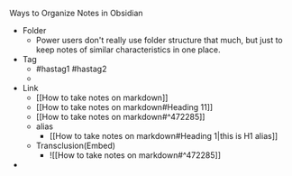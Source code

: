 Ways to Organize Notes in Obsidian
- Folder
	- Power users don't really use folder structure that much, but just to keep notes of similar characteristics in one place.
- Tag
	- #hastag1 #hastag2
	- 
- Link
	- [[How to take notes on markdown]]
	- [[How to take notes on markdown#Heading 11]]
	- [[How to take notes on markdown#^472285]]
	- alias
		- [[How to take notes on markdown#Heading 1|this is H1 alias]]
	- Transclusion(Embed)
		- ![[How to take notes on markdown#^472285]]
- 